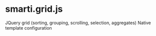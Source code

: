 # smarti.grid.js

JQuery grid (sorting, grouping, scrolling, selection, aggregates)
Native template configuration
